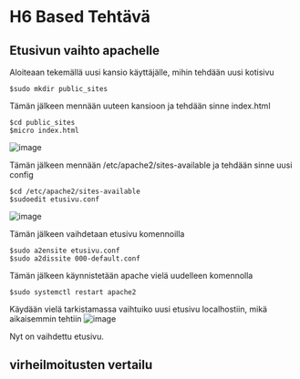 
# H6 Based Tehtävä

## 

## Etusivun vaihto apachelle

Aloiteaan tekemällä uusi kansio käyttäjälle, mihin tehdään uusi kotisivu

    $sudo mkdir public_sites
    
Tämän jälkeen mennään uuteen kansioon ja tehdään sinne index.html

    $cd public_sites
    $micro index.html
    
![image](https://user-images.githubusercontent.com/112541753/216764947-b9b434f7-4c5d-4e05-9819-f5b80a574495.png)

Tämän jälkeen mennään /etc/apache2/sites-available ja tehdään sinne uusi config

    $cd /etc/apache2/sites-available
    $sudoedit etusivu.conf
  
![image](https://user-images.githubusercontent.com/112541753/216765260-4571b6de-8561-436c-848d-6bfc8323d9bf.png)

Tämän jälkeen vaihdetaan etusivu komennoilla

    $sudo a2ensite etusivu.conf
    $sudo a2dissite 000-default.conf

Tämän jälkeen käynnistetään apache vielä uudelleen komennolla

    $sudo systemctl restart apache2
    
Käydään vielä tarkistamassa vaihtuiko uusi etusivu localhostiin, mikä aikaisemmin tehtiin
![image](https://user-images.githubusercontent.com/112541753/216765508-35692a38-60e1-41b6-ab9d-8b04e031ce5b.png)

Nyt on vaihdettu etusivu.
## virheilmoitusten vertailu
